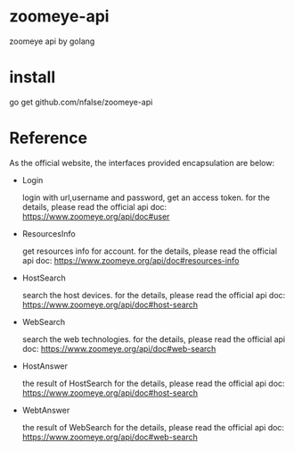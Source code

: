 # zoomeye-api
zoomeye api by golang

# install
go get github.com/nfalse/zoomeye-api
# Reference
As the official website, the interfaces provided encapsulation are below:

+ Login

  login with url,username and password, get an access token. for the details, please read the official api doc:
  https://www.zoomeye.org/api/doc#user

+ ResourcesInfo

  get resources info for account. for the details, please read the official api doc:
  https://www.zoomeye.org/api/doc#resources-info

+ HostSearch

  search the host devices. for the details, please read the official api doc:
  https://www.zoomeye.org/api/doc#host-search

+ WebSearch

  search the web technologies. for the details, please read the official api doc:
  https://www.zoomeye.org/api/doc#web-search
+ HostAnswer

  the result of HostSearch for the details, please read the official api doc:
  https://www.zoomeye.org/api/doc#host-search
+ WebtAnswer

  the result of WebSearch for the details, please read the official api doc:
  https://www.zoomeye.org/api/doc#web-search
